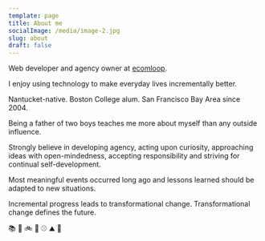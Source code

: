 ```yaml
---
template: page
title: About me
socialImage: /media/image-2.jpg
slug: about
draft: false
---
```

Web developer and agency owner at [ecomloop](https://ecomloop.com).

I enjoy using technology to make everyday lives incrementally better.

Nantucket-native. Boston College alum. San Francisco Bay Area since 2004.

Being a father of two boys teaches me more about myself than any outside influence.

Strongly believe in developing agency, acting upon curiosity, approaching ideas with open-mindedness, accepting responsibility and striving for continual self-development.

Most meaningful events occurred long ago and lessons learned should be adapted to new situations.

Incremental progress leads to transformational change. Transformational change defines the future.  

:books: :ski: :bike: :tennis: :baseball: :mountain: :pencil:


![]()
